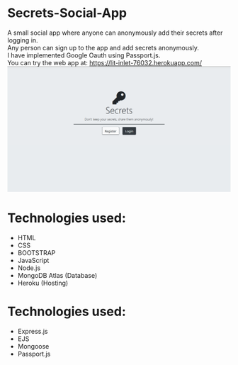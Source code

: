 # Secrets-Social-App
A small social app where anyone can anonymously add their secrets after logging in.<br />
Any person can sign up to the app and add secrets anonymously.<br />
I have implemented Google Oauth using Passport.js.<br />
You can try the web app at: https://lit-inlet-76032.herokuapp.com/ <br />
![picture alt](https://github.com/lakshjadhwanilj/Secrets-Social-App/blob/master/Screenshot.png)

# Technologies used:

   * HTML
   * CSS 
   * BOOTSTRAP
   * JavaScript
   * Node.js   
   * MongoDB Atlas (Database)
   * Heroku (Hosting)
   
# Technologies used:

   * Express.js
   * EJS
   * Mongoose
   * Passport.js
